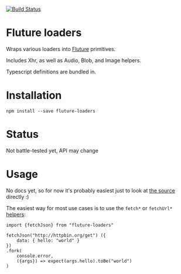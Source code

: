 [![Build Status](https://travis-ci.org/dakom/fluture-loaders.svg?branch=master)](https://travis-ci.org/dakom/fluture-loaders)

# Fluture loaders 

Wraps various loaders into [Fluture](https://github.com/fluture-js/Fluture) primitives.

Includes Xhr, as well as Audio, Blob, and Image helpers.

Typescript definitions are bundled in.

# Installation

`npm install --save fluture-loaders`

# Status

Not battle-tested yet, API may change

# Usage

No docs yet, so for now it's probably easiest just to look at [the source](src/lib) directly :)

The easiest way for most use cases is to use the `fetch*` or `fetchUrl*` [helpers](src/lib/helpers/Helpers.ts):

```
import {fetchJson} from "fluture-loaders"

fetchJson("http://httpbin.org/get") ({ 
    data: { hello: "world" }
})
.fork(
    console.error,
    ({args}) => expect(args.hello).toBe("world")
)
```
